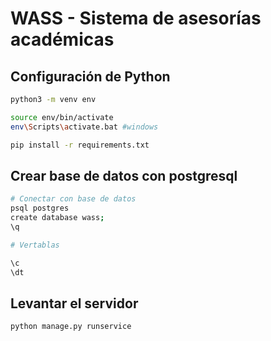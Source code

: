 # WASS - Sistema de asesorías académicas

## Configuración de Python
```bash
python3 -m venv env

source env/bin/activate
env\Scripts\activate.bat #windows

pip install -r requirements.txt
```

## Crear base de datos con postgresql

```bash
# Conectar con base de datos
psql postgres
create database wass;
\q 

# Vertablas

\c
\dt
```
## Levantar el servidor 
```bash
python manage.py runservice
```
